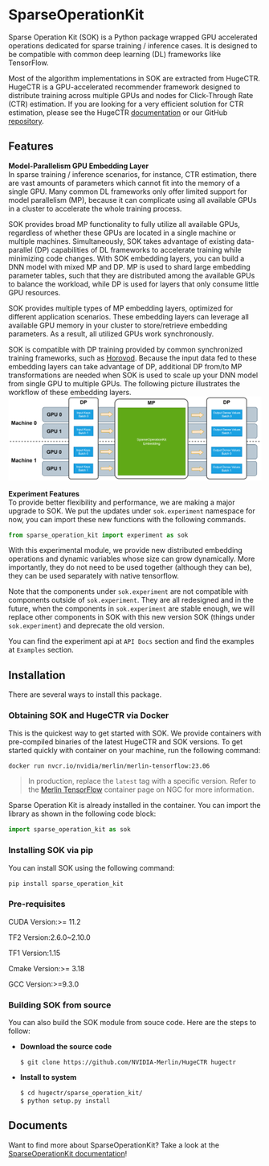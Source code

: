 # SparseOperationKit #
Sparse Operation Kit (SOK) is a Python package wrapped GPU accelerated operations dedicated for sparse training / inference cases. It is designed to be compatible with common deep learning (DL) frameworks like TensorFlow.

Most of the algorithm implementations in SOK are extracted from HugeCTR. HugeCTR is a GPU-accelerated recommender framework designed to distribute training across multiple GPUs and nodes for Click-Through Rate (CTR) estimation. If you are looking for a very efficient solution for CTR estimation, please see the HugeCTR [documentation](https://github.com/NVIDIA-Merlin/HugeCTR#readme) or our GitHub [repository](https://github.com/NVIDIA-Merlin/HugeCTR).

## Features ##
**Model-Parallelism GPU Embedding Layer** <br>
In sparse training / inference scenarios, for instance, CTR estimation, there are vast amounts of parameters which cannot fit into the memory of a single GPU. Many common DL frameworks only offer limited support for model parallelism (MP), because it can complicate using all available GPUs in a cluster to accelerate the whole training process.

SOK provides broad MP functionality to fully utilize all available GPUs, regardless of whether these GPUs are located in a single machine or multiple machines. Simultaneously, SOK takes advantage of existing data-parallel (DP) capabilities of DL frameworks to accelerate training while minimizing code changes. With SOK embedding layers, you can build a DNN model with mixed MP and DP. MP is used to shard large embedding parameter tables, such that they are distributed among the available GPUs to balance the workload, while DP is used for layers that only consume little GPU resources.

SOK provides multiple types of MP embedding layers, optimized for different application scenarios. These embedding layers can leverage all available GPU memory in your cluster to store/retrieve embedding parameters. As a result, all utilized GPUs work synchronously.

SOK is compatible with DP training provided by common synchronized training frameworks, such as [Horovod](https://horovod.ai). Because the input data fed to these embedding layers can take advantage of DP, additional DP from/to MP transformations are needed when SOK is used to scale up your DNN model from single GPU to multiple GPUs. The following picture illustrates the workflow of these embedding layers.
![WorkFlowOfEmbeddingLayer](documents/source/images/workflow_of_embeddinglayer.png)

**Experiment Features** <br>
To provide better flexibility and performance, we are making a major upgrade to SOK. We put the updates under `sok.experiment` namespace for now, you can import these new functions with the following commands.

```python
from sparse_operation_kit import experiment as sok
```

With this experimental module, we provide new distributed embedding operations and dynamic variables whose size can grow dynamically. More importantly, they do not need to be used together (although they can be), they can be used separately with native tensorflow.

Note that the components under `sok.experiment` are not compatible with components outside of `sok.experiment`. They are all redesigned and in the future, when the components in `sok.experiment` are stable enough, we will replace other components in SOK with this new version SOK (things under `sok.experiment`) and deprecate the old version.

You can find the experiment api at `API Docs` section and find the examples at `Examples` section.

## Installation ##
There are several ways to install this package. <br>

### Obtaining SOK and HugeCTR via Docker ###
This is the quickest way to get started with SOK.
We provide containers with pre-compiled binaries of the latest HugeCTR and SOK versions.
To get started quickly with container on your machine, run the following command:

```bash
docker run nvcr.io/nvidia/merlin/merlin-tensorflow:23.06
```

> In production, replace the `latest` tag with a specific version.
> Refer to the [Merlin TensorFlow](https://catalog.ngc.nvidia.com/orgs/nvidia/teams/merlin/containers/merlin-tensorflow)
> container page on NGC for more information.

Sparse Operation Kit is already installed in the container.
You can import the library as shown in the following code block:

```python
import sparse_operation_kit as sok
```

### Installing SOK via pip ###
You can install SOK using the following command:
```bash
pip install sparse_operation_kit
```

### Pre-requisites ###
CUDA Version:>= 11.2

TF2 Version:2.6.0~2.10.0

TF1 Version:1.15

Cmake Version:>= 3.18

GCC Version:>=9.3.0


### Building SOK from source ###
You can also build the SOK module from souce code. Here are the steps to follow: <br>
+ **Download the source code**
    ```shell
    $ git clone https://github.com/NVIDIA-Merlin/HugeCTR hugectr
    ```
+ **Install to system**
    ```shell
    $ cd hugectr/sparse_operation_kit/
    $ python setup.py install
    ```

## Documents ##
Want to find more about SparseOperationKit? Take a look at the [SparseOperationKit documentation](https://nvidia-merlin.github.io/HugeCTR/sparse_operation_kit/master/index.html)!
